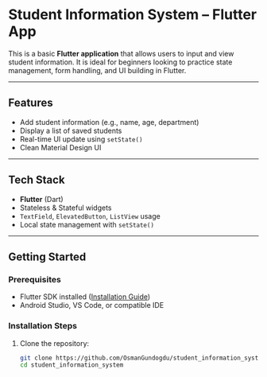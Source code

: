 # Student Information System – Flutter App

This is a basic **Flutter application** that allows users to input and view student information. It is ideal for beginners looking to practice state management, form handling, and UI building in Flutter.

---

## Features

- Add student information (e.g., name, age, department)
- Display a list of saved students
- Real-time UI update using `setState()`
- Clean Material Design UI

---

## Tech Stack

- **Flutter** (Dart)
- Stateless & Stateful widgets
- `TextField`, `ElevatedButton`, `ListView` usage
- Local state management with `setState()`

---

## Getting Started

### Prerequisites

- Flutter SDK installed ([Installation Guide](https://flutter.dev/docs/get-started/install))
- Android Studio, VS Code, or compatible IDE

### Installation Steps

1. Clone the repository:
   ```bash
   git clone https://github.com/OsmanGundogdu/student_information_system.git
   cd student_information_system
